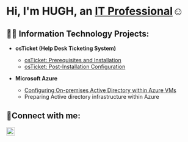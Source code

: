  <h1>Hi, I'm HUGH, an <a href="https://linkedin.com/in/hugh-fowler-aa217b295">IT Professional</a>☺</h1>

<h2>👨‍💻 Information Technology Projects:</h2>

- <b>osTicket (Help Desk Ticketing System)</b>
  - [osTicket: Prerequisites and Installation](https://github.com/hughscode/osticket-prereqs)
  - [osTicket: Post-Installation Configuration](https://github.com/hughscode/post-install-config)

- <b>Microsoft Azure</b>
  - [Configuring On-premises Active Directory within Azure VMs](https://github.com/hughscode/configure-ad)
  - Preparing Active directory infrastructure within Azure 

<h2>🤳Connect with me:</h2>

[<img align="left" alt="Josh | LinkedIn" width="22px" src="https://cdn.jsdelivr.net/npm/simple-icons@v3/icons/linkedin.svg" />][linkedin]

[linkedin]: https://linkedin.com/in/Hugh-Fowler-aa217b295
